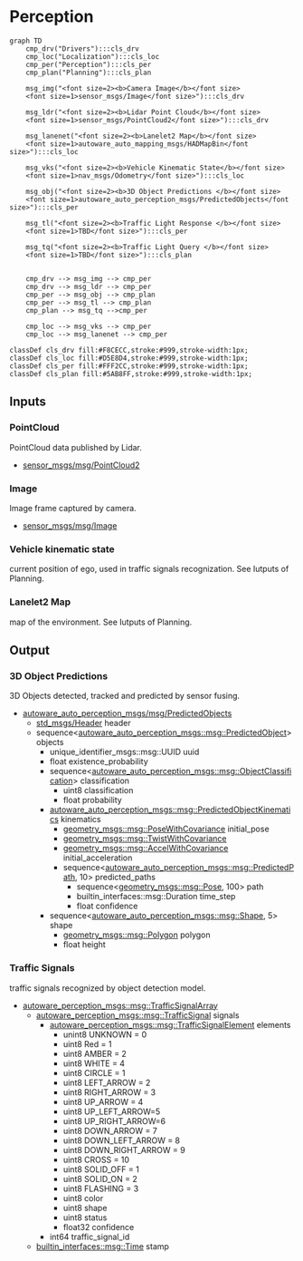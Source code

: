 # Perception

```mermaid
graph TD
    cmp_drv("Drivers"):::cls_drv
    cmp_loc("Localization"):::cls_loc
    cmp_per("Perception"):::cls_per
    cmp_plan("Planning"):::cls_plan

    msg_img("<font size=2><b>Camera Image</b></font size>
    <font size=1>sensor_msgs/Image</font size>"):::cls_drv

    msg_ldr("<font size=2><b>Lidar Point Cloud</b></font size>
    <font size=1>sensor_msgs/PointCloud2</font size>"):::cls_drv

    msg_lanenet("<font size=2><b>Lanelet2 Map</b></font size>
    <font size=1>autoware_auto_mapping_msgs/HADMapBin</font size>"):::cls_loc
    
    msg_vks("<font size=2><b>Vehicle Kinematic State</b></font size>
    <font size=1>nav_msgs/Odometry</font size>"):::cls_loc

    msg_obj("<font size=2><b>3D Object Predictions </b></font size>
    <font size=1>autoware_auto_perception_msgs/PredictedObjects</font size>"):::cls_per
    
    msg_tl("<font size=2><b>Traffic Light Response </b></font size>
    <font size=1>TBD</font size>"):::cls_per

    msg_tq("<font size=2><b>Traffic Light Query </b></font size>
    <font size=1>TBD</font size>"):::cls_plan
    

    cmp_drv --> msg_img --> cmp_per
    cmp_drv --> msg_ldr --> cmp_per
    cmp_per --> msg_obj --> cmp_plan
    cmp_per --> msg_tl --> cmp_plan
    cmp_plan --> msg_tq -->cmp_per

    cmp_loc --> msg_vks --> cmp_per
    cmp_loc --> msg_lanenet --> cmp_per

classDef cls_drv fill:#F8CECC,stroke:#999,stroke-width:1px;
classDef cls_loc fill:#D5E8D4,stroke:#999,stroke-width:1px;
classDef cls_per fill:#FFF2CC,stroke:#999,stroke-width:1px;
classDef cls_plan fill:#5AB8FF,stroke:#999,stroke-width:1px;
```

## Inputs

### PointCloud

PointCloud data published by Lidar.

- [sensor_msgs/msg/PointCloud2](http://docs.ros.org/en/api/sensor_msgs/html/msg/PointCloud2.html)

### Image

Image frame captured by camera.

- [sensor_msgs/msg/Image](http://docs.ros.org/en/api/sensor_msgs/html/msg/Image.html)

### Vehicle kinematic state

current position of ego, used in traffic signals recognization. See Iutputs of Planning.

### Lanelet2 Map

map of the environment. See Iutputs of Planning.

## Output

### 3D Object Predictions

3D Objects detected, tracked and predicted by sensor fusing.

- [autoware_auto_perception_msgs/msg/PredictedObjects](https://gitlab.com/autowarefoundation/autoware.auto/autoware_auto_msgs/-/blob/master/autoware_auto_perception_msgs/msg/PredictedObjects.idl)
  - [std_msgs/Header](https://docs.ros.org/en/noetic/api/std_msgs/html/msg/Header.html) header
  - sequence<[autoware_auto_perception_msgs::msg::PredictedObject](https://gitlab.com/autowarefoundation/autoware.auto/autoware_auto_msgs/-/blob/master/autoware_auto_perception_msgs/msg/PredictedObject.idl)> objects
    - unique_identifier_msgs::msg::UUID uuid
    - float existence_probability
    - sequence<[autoware_auto_perception_msgs::msg::ObjectClassification](https://gitlab.com/autowarefoundation/autoware.auto/autoware_auto_msgs/-/blob/master/autoware_auto_perception_msgs/msg/ObjectClassification.idl)> classification
      - uint8 classification
      - float probability
    - [autoware_auto_perception_msgs::msg::PredictedObjectKinematics](https://gitlab.com/autowarefoundation/autoware.auto/autoware_auto_msgs/-/blob/master/autoware_auto_perception_msgs/msg/PredictedObjectKinematics.idl) kinematics
      - [geometry_msgs::msg::PoseWithCovariance](https://docs.ros.org/en/noetic/api/geometry_msgs/html/msg/PoseWithCovariance.html) initial_pose
      - [geometry_msgs::msg::TwistWithCovariance](https://docs.ros.org/en/noetic/api/geometry_msgs/html/msg/TwistWithCovariance.html)
      - [geometry_msgs::msg::AccelWithCovariance](https://docs.ros.org/en/noetic/api/geometry_msgs/html/msg/AccelWithCovariance.html) initial_acceleration
      - sequence<[autoware_auto_perception_msgs::msg::PredictedPath](https://gitlab.com/autowarefoundation/autoware.auto/autoware_auto_msgs/-/blob/master/autoware_auto_perception_msgs/msg/PredictedPath.idl), 10> predicted_paths
        - sequence<[geometry_msgs::msg::Pose](https://docs.ros.org/en/lunar/api/geometry_msgs/html/msg/Pose.html), 100> path
        - builtin_interfaces::msg::Duration time_step
        - float confidence
    - sequence<[autoware_auto_perception_msgs::msg::Shape](https://gitlab.com/autowarefoundation/autoware.auto/autoware_auto_msgs/-/blob/master/autoware_auto_perception_msgs/msg/Shape.idl), 5> shape
      - [geometry_msgs::msg::Polygon](https://docs.ros.org/en/noetic/api/geometry_msgs/html/msg/Polygon.html) polygon
      - float height

### Traffic Signals

traffic signals recognized by object detection model.

- [autoware_perception_msgs::msg::TrafficSignalArray](https://github.com/autowarefoundation/autoware_msgs/blob/main/autoware_perception_msgs/msg/TrafficSignalArray.msg)
  - [autoware_perception_msgs::msg::TrafficSignal](https://github.com/autowarefoundation/autoware_msgs/blob/main/autoware_perception_msgs/msg/TrafficSignal.msg) signals
    - [autoware_perception_msgs::msg::TrafficSignalElement](https://github.com/autowarefoundation/autoware_msgs/blob/main/autoware_perception_msgs/msg/TrafficSignalElement.msg) elements
      - unint8 UNKNOWN = 0
      - uint8 Red = 1
      - uint8 AMBER = 2
      - uint8 WHITE = 4
      - uint8 CIRCLE = 1
      - uint8 LEFT_ARROW = 2
      - uint8 RIGHT_ARROW = 3
      - uint8 UP_ARROW = 4
      - uint8 UP_LEFT_ARROW=5
      - uint8 UP_RIGHT_ARROW=6
      - uint8 DOWN_ARROW = 7
      - uint8 DOWN_LEFT_ARROW = 8
      - uint8 DOWN_RIGHT_ARROW = 9
      - uint8 CROSS = 10
      - uint8 SOLID_OFF = 1
      - uint8 SOLID_ON = 2
      - uint8 FLASHING = 3
      - uint8 color
      - uint8 shape
      - uint8 status
      - float32 confidence
    - int64 traffic_signal_id
  - [builtin_interfaces::msg::Time](https://github.com/ros2/rcl_interfaces/blob/rolling/builtin_interfaces/msg/Time.msg) stamp